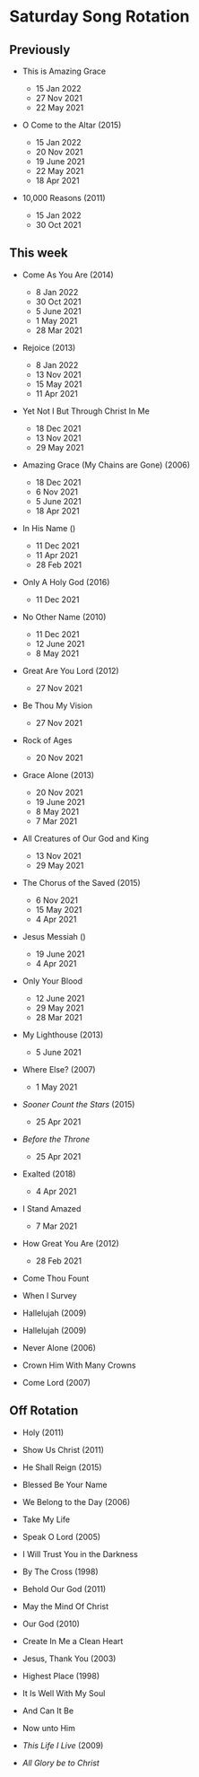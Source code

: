 ﻿# Saturday Song Rotation

## Previously

* This is Amazing Grace
  * 15 Jan 2022
  * 27 Nov 2021
  * 22 May 2021

* O Come to the Altar (2015)
  * 15 Jan 2022
  * 20 Nov 2021
  * 19 June 2021
  * 22 May 2021
  * 18 Apr 2021

* 10,000 Reasons (2011)
  * 15 Jan 2022
  * 30 Oct 2021

## This week

* Come As You Are (2014)
  * 8 Jan 2022
  * 30 Oct 2021
  * 5 June 2021
  * 1 May 2021
  * 28 Mar 2021

* Rejoice (2013)
  * 8 Jan 2022
  * 13 Nov 2021
  * 15 May 2021
  * 11 Apr 2021

* Yet Not I But Through Christ In Me
  * 18 Dec 2021
  * 13 Nov 2021
  * 29 May 2021

* Amazing Grace (My Chains are Gone) (2006)
  * 18 Dec 2021
  * 6 Nov 2021
  * 5 June 2021
  * 18 Apr 2021
  
* In His Name ()
  * 11 Dec 2021
  * 11 Apr 2021
  * 28 Feb 2021

* Only A Holy God (2016)
  * 11 Dec 2021

* No Other Name (2010)
  * 11 Dec 2021
  * 12 June 2021
  * 8 May 2021

* Great Are You Lord (2012)
  * 27 Nov 2021

* Be Thou My Vision
  * 27 Nov 2021

* Rock of Ages
  * 20 Nov 2021

* Grace Alone (2013)
  * 20 Nov 2021
  * 19 June 2021
  * 8 May 2021
  * 7 Mar 2021

* All Creatures of Our God and King
  * 13 Nov 2021
  * 29 May 2021

* The Chorus of the Saved (2015)
  * 6 Nov 2021
  * 15 May 2021
  * 4 Apr 2021

* Jesus Messiah ()
  * 19 June 2021
  * 4 Apr 2021

* Only Your Blood
  * 12 June 2021
  * 29 May 2021
  * 28 Mar 2021

* My Lighthouse (2013)
  * 5 June 2021

* Where Else? (2007)
  * 1 May 2021
  
* *Sooner Count the Stars* (2015)
  * 25 Apr 2021

* *Before the Throne*
  * 25 Apr 2021

* Exalted (2018)
  * 4 Apr 2021

* I Stand Amazed
  * 7 Mar 2021

* How Great You Are (2012)
  * 28 Feb 2021

* Come Thou Fount

* When I Survey

* Hallelujah (2009)
  
* Hallelujah (2009)
  
* Never Alone (2006)

* Crown Him With Many Crowns

* Come Lord (2007)

## Off Rotation

* Holy (2011)

* Show Us Christ (2011)

* He Shall Reign (2015)

* Blessed Be Your Name

* We Belong to the Day (2006)

* Take My Life

* Speak O Lord (2005)

* I Will Trust You in the Darkness

* By The Cross (1998)

* Behold Our God (2011)

* May the Mind Of Christ

* Our God (2010)

* Create In Me a Clean Heart

* Jesus, Thank You (2003)

* Highest Place (1998)

* It Is Well With My Soul

* And Can It Be

* Now unto Him

* *This Life I Live* (2009)

* *All Glory be to Christ*
